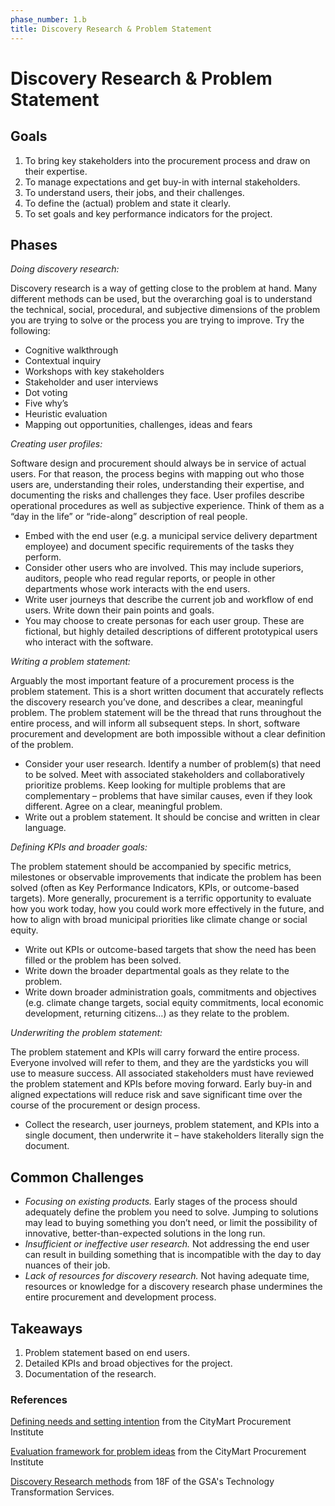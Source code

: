 ```yaml
---
phase_number: 1.b
title: Discovery Research & Problem Statement
---
```


# Discovery Research & Problem Statement

## Goals

1. To bring key stakeholders into the procurement process and draw on their expertise.
2. To manage expectations and get buy-in with internal stakeholders.
3. To understand users, their jobs, and their challenges.
4. To define the (actual) problem and state it clearly.
5. To set goals and key performance indicators for the project.

## Phases

_Doing discovery research:_

Discovery research is a way of getting close to the problem at hand. Many different methods can be used, but the overarching goal is to understand the technical, social, procedural, and subjective dimensions of the problem you are trying to solve or the process you are trying to improve. Try the following:

- Cognitive walkthrough
- Contextual inquiry
- Workshops with key stakeholders
- Stakeholder and user interviews
- Dot voting
- Five why’s
- Heuristic evaluation
- Mapping out opportunities, challenges, ideas and fears

_Creating user profiles:_

Software design and procurement should always be in service of actual users. For that reason, the process begins with mapping out who those users are, understanding their roles, understanding their expertise, and documenting the risks and challenges they face. User profiles describe operational procedures as well as subjective experience. Think of them as a “day in the life” or “ride-along” description of real people.

- Embed with the end user (e.g. a municipal service delivery department employee) and document specific requirements of the tasks they perform.
- Consider other users who are involved. This may include superiors, auditors, people who read regular reports, or people in other departments whose work interacts with the end users.
- Write user journeys that describe the current job and workflow of end users. Write down their pain points and goals.
- You may choose to create personas for each user group. These are fictional, but highly detailed descriptions of different prototypical users who interact with the software.

_Writing a problem statement:_

Arguably the most important feature of a procurement process is the problem statement. This is a short written document that accurately reflects the discovery research you’ve done, and describes a clear, meaningful problem. The problem statement will be the thread that runs throughout the entire process, and will inform all subsequent steps. In short, software procurement and development are both impossible without a clear definition of the problem.

- Consider your user research. Identify a number of problem(s) that need to be solved. Meet with associated stakeholders and collaboratively prioritize problems. Keep looking for multiple problems that are complementary – problems that have similar causes, even if they look different. Agree on a clear, meaningful problem.
- Write out a problem statement. It should be concise and written in clear language.

_Defining KPIs and broader goals:_

The problem statement should be accompanied by specific metrics, milestones or observable improvements that indicate the problem has been solved (often as Key Performance Indicators, KPIs, or outcome-based targets). More generally, procurement is a terrific opportunity to evaluate how you work today, how you could work more effectively in the future, and how to align with broad municipal priorities like climate change or social equity.

- Write out KPIs or outcome-based targets that show the need has been filled or the problem has been solved.
- Write down the broader departmental goals as they relate to the problem.
- Write down broader administration goals, commitments and objectives (e.g. climate change targets, social equity commitments, local economic development, returning citizens…) as they relate to the problem.

_Underwriting the problem statement:_

The problem statement and KPIs will carry forward the entire process. Everyone involved will refer to them, and they are the yardsticks you will use to measure success. All associated stakeholders must have reviewed the problem statement and KPIs before moving forward. Early buy-in and aligned expectations will reduce risk and save significant time over the course of the procurement or design process.

- Collect the research, user journeys, problem statement, and KPIs into a single document, then underwrite it – have stakeholders literally sign the document.

## Common Challenges

- _Focusing on existing products._ Early stages of the process should adequately define the problem you need to solve. Jumping to solutions may lead to buying something you don’t need, or limit the possibility of innovative, better-than-expected solutions in the long run.
- _Insufficient or ineffective user research._ Not addressing the end user can result in building something that is incompatible with the day to day nuances of their job.
- _Lack of resources for discovery research._ Not having adequate time, resources or knowledge for a discovery research phase undermines the entire procurement and development process.

## Takeaways

1. Problem statement based on end users.
2. Detailed KPIs and broad objectives for the project.
3. Documentation of the research.

### References

[Defining needs and setting intention](https://medium.com/citymartinsights/unit-2-intention-collecting-needs-and-defining-statements-5bd27f5554bd) from the CityMart Procurement Institute

[Evaluation framework for problem ideas](https://miro.medium.com/max/1400/0*eF6XTu_mo_9hYAL5) from the CityMart Procurement Institute

[Discovery Research methods](https://methods.18f.gov/discover/) from 18F of the GSA's Technology Transformation Services.
